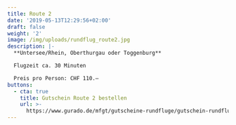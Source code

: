```yaml
---
title: Route 2
date: '2019-05-13T12:29:56+02:00'
draft: false
weight: '2'
image: /img/uploads/rundflug_route2.jpg
description: |-
  **Untersee/Rhein, Oberthurgau oder Toggenburg**

  Flugzeit ca. 30 Minuten

  Preis pro Person: CHF 110.–
buttons:
  - cta: true
    title: Gutschein Route 2 bestellen
    url: >-
      https://www.gurado.de/mfgt/gutscheine-rundfluge/gutschein-rundflug-route-2.html
---
```


